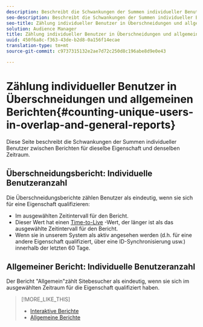 ```yaml
---
description: Beschreibt die Schwankungen der Summen individueller Benutzer zwischen Berichten für dieselbe Eigenschaft und denselben Zeitraum.
seo-description: Beschreibt die Schwankungen der Summen individueller Benutzer zwischen Berichten für dieselbe Eigenschaft und denselben Zeitraum in Adobe Audience Manager
seo-title: Zählung individueller Benutzer in Überschneidungen und allgemeinen Berichten in AAM
solution: Audience Manager
title: Zählung individueller Benutzer in Überschneidungen und allgemeinen Berichten
uuid: 450f6a8c-f363-43de-b2d8-0a156f14ecae
translation-type: tm+mt
source-git-commit: c9737315132e2ae7d72c250d8c196abe8d9e0e43

---
```



# Zählung individueller Benutzer in Überschneidungen und allgemeinen Berichten{#counting-unique-users-in-overlap-and-general-reports}

Diese Seite beschreibt die Schwankungen der Summen individueller Benutzer zwischen Berichten für dieselbe Eigenschaft und denselben Zeitraum.

<!-- 

c_unique_user_counts.xml

 -->

## Überschneidungsbericht: Individuelle Benutzeranzahl

Die Überschneidungsberichte zählen Benutzer als eindeutig, wenn sie sich für eine Eigenschaft qualifizieren:

* Im ausgewählten Zeitintervall für den Bericht.
* Dieser Wert hat einen [Time-to-Live](../features/traits/segment-ttl-explained.md) -Wert, der länger ist als das ausgewählte Zeitintervall für den Bericht.
* Wenn sie in unserem System als aktiv angesehen werden (d.h. für eine andere Eigenschaft qualifiziert, über eine ID-Synchronisierung usw.) innerhalb der letzten 60 Tage.

## Allgemeiner Bericht: Individuelle Benutzeranzahl

Der Bericht "Allgemein"zählt Sitebesucher als eindeutig, wenn sie sich im ausgewählten Zeitraum für die Eigenschaft qualifiziert haben.

>[!MORE_LIKE_THIS]
>
>* [Interaktive Berichte](../reporting/dynamic-reports/dynamic-reports.md#interactive-and-overlap-reports)
>* [Allgemeine Berichte](../reporting/general-reports.md#general-reports-overview)

